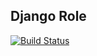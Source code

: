 Django Role
-----------
[![Build Status](https://travis-ci.org/sekomy/django-role.svg?branch=master)](https://travis-ci.org/sekomy/django-role)
